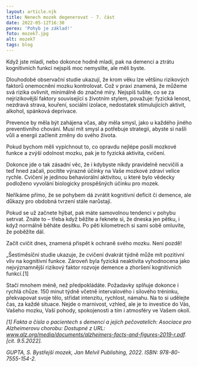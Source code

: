 ```yaml
---
layout: article.njk
title: Nenech mozek degenerovat - 7. část
date: 2022-05-12T16:30
perex: 'Pohyb je základ!'
foto: mozek7.jpg
alt: mozek7
tags: blog
---
```

Když jste mladí, nebo dokonce hodně mladí, pak na demenci a ztrátu kognitivních funkcí nejspíš moc nemyslíte, ale měli byste.

Dlouhodobé observační studie ukazují, že krom věku lze většinu rizikových faktorů onemocnění mozku kontrolovat. Což v praxi znamená, že můžeme svá rizika ovlivnit, minimálně do značné míry. Nejspíš tušíte, co se za nejrizikovější faktory související s životním stylem, považuje: fyzická lenost, nezdravá strava, kouření, sociální izolace, nedostatek stimulujících aktivit, alkohol, spánková deprivace.

Prevence by měla být zahájena včas, aby měla smysl, jako u každého jiného preventivního chování. Musí mít smysl a potřebuje strategii, abyste si našli vůli a energii začlenit změny do svého života.

Pokud bychom měli vypíchnout to, co opravdu nejlépe posílí mozkové funkce a zvýší odolnost mozku, pak je to fyzická aktivita, cvičení.

Dokonce jde o tak zásadní věc, že i kdybyste nikdy pravidelně necvičili a teď hned začali, pocítíte výrazné účinky na Vaše mozkové zdraví velice rychle. Cvičení je jedinou behaviorální aktivitou, u které bylo vědecky podloženo vyvolání biologicky prospěšných účinku pro mozek.

Neříkáme přímo, že se pohybem dá zvrátit kognitivní deficit či demence, ale důkazy pro obdobná tvrzení stále narůstají.

Pokud se už začnete hýbat, pak máte samovolnou tendenci v pohybu setrvat. Znáte to – třeba když běžíte a řeknete si, že dneska jen pětku, i když normálně běháte desítku. Po pěti kilometrech si sami sobě omluvíte, že poběžíte dál.

Začít cvičit dnes, znamená přispět k ochraně svého mozku. Není pozdě!

„Šestiměsíční studie ukazuje, že cvičení dvakrát týdně může mít pozitivní vliv na kognitivní funkce. Zároveň byla fyzická neaktivita vyhodnocena jako nejvýznamnější rizikový faktor rozvoje demence a zhoršení kognitivních funkcí.[1]

Stačí mnohem méně, než předpokládáte. Požadavky splňuje dokonce i rychlá chůze. 150 minut týdně včetně intervalového i silového tréninku, překvapovat svoje tělo, střídat intenzitu, rychlost, námahu. Na to si udělejte čas, za každé situace. Nejde o marnivost, vzhled, ale je to investice do Vás, Vašeho mozku, Vaší pohody, spokojenosti a tím i atmosféry ve Vašem okolí.

*[1] Fakta a čísla o pacientech s demencí a jejich pečovatelích: Asociace pro Alzheimerovu chorobu: Dostupné z URL:  www.alz.org/media/documents/alzheimers-facts-and-figures-2019-r.pdf. [cit. 9.5.2022].*

 

*GUPTA, S. Bystřejší mozek, Jan Melvil Publishing, 2022.  ISBN: 978-80-7555-154-2.*